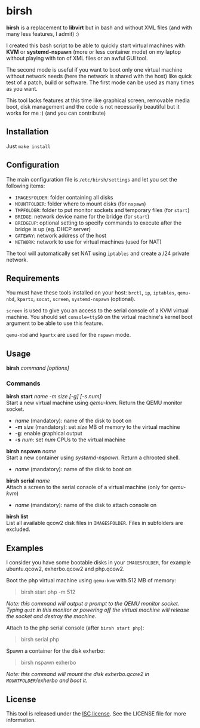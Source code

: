 birsh
=====

**birsh** is a replacement to **libvirt** but in bash and without XML files (and with many less features, I admit) :)

I created this bash script to be able to quickly start virtual machines with **KVM** or **systemd-nspawn** (more or less container mode) on my laptop without playing with ton of XML files or an awful GUI tool.

The second mode is useful if you want to boot only one virtual machine without network needs (here the network is shared with the host) like quick test of a patch, build or software. The first mode can be used as many times as you want.

This tool lacks features at this time like graphical screen, removable media boot, disk management and the code is not necessarily beautiful but it works for me :) (and you can contribute)


Installation
------------

Just `make install`


Configuration
-------------

The main configuration file is `/etc/birsh/settings` and let you set the following items:

* `IMAGESFOLDER`: folder containing all disks
* `MOUNTFOLDER`: folder where to mount disks (for `nspawn`)
* `TMPFOLDER`: folder to put monitor sockets and temporary files (for `start`)
* `BRIDGE`: network device name for the bridge (for `start`)
* `BRIDGEUP`: optional setting to specify commands to execute after the bridge is up (eg. DHCP server)
* `GATEWAY`: network address of the host
* `NETWORK`: network to use for virtual machines (used for NAT)

The tool will automatically set NAT using `iptables` and create a /24 private network.


Requirements
------------

You must have these tools installed on your host: `brctl`, `ip`, `iptables`, `qemu-nbd`, `kpartx`, `socat`, `screen`, `systemd-nspawn` (optional).

`screen` is used to give you an access to the serial console of a KVM virtual machine. You should set `console=ttyS0` on the virtual machine's kernel boot argument to be able to use this feature.

`qemu-nbd` and `kpartx` are used for the `nspawn` mode.


Usage
-----

**birsh** _command_ _[options]_

### Commands

**birsh start** _name_ _-m size_ _[-g]_ _[-s num]_  
Start a new virtual machine using _qemu-kvm_. Return the QEMU monitor socket.

* _name_ (mandatory): name of the disk to boot on
* **-m** _size_ (mandatory): set _size_ MB of memory to the virtual machine
* **-g**: enable graphical output
* **-s** _num_: set _num_ CPUs to the virtual machine


**birsh nspawn** _name_  
Start a new container using _systemd-nspawn_. Return a chrooted shell.

* _name_ (mandatory): name of the disk to boot on

**birsh serial** _name_  
Attach a screen to the serial console of a virtual machine (only for _qemu-kvm_)

* _name_ (mandatory): name of the disk to attach console on

**birsh list**  
List all available qcow2 disk files in `IMAGESFOLDER`. Files in subfolders are excluded.


Examples
--------

I consider you have some bootable disks in your `IMAGESFOLDER`, for example ubuntu.qcow2, exherbo.qcow2 and php.qcow2.

Boot the php virtual machine using `qemu-kvm` with 512 MB of memory:
> birsh start php -m 512

_Note: this command will output a prompt to the QEMU monitor socket. Typing `quit` in this monitor or powering off the virtual machine will release the socket and destroy the machine._


Attach to the php serial console (after `birsh start php`):
> birsh serial php


Spawn a container for the disk exherbo:
> birsh nspawn exherbo

_Note: this command will mount the disk exherbo.qcow2 in `MOUNTFOLDER`/exherbo and boot it._


License
-------

This tool is released under the [ISC license](http://www.isc.org/software/license "ISC license"). See the LICENSE file for more information.
